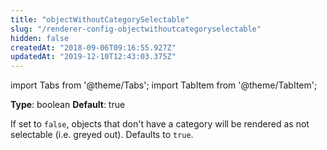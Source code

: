```yaml
---
title: "objectWithoutCategorySelectable"
slug: "/renderer-config-objectwithoutcategoryselectable"
hidden: false
createdAt: "2018-09-06T09:16:55.927Z"
updatedAt: "2019-12-10T12:43:03.375Z"
---
```


import Tabs from '@theme/Tabs';
import TabItem from '@theme/TabItem';

**Type**: boolean
**Default**: true

If set to `false`, objects that don't have a category will be rendered as not selectable (i.e. greyed out). Defaults to `true`.
